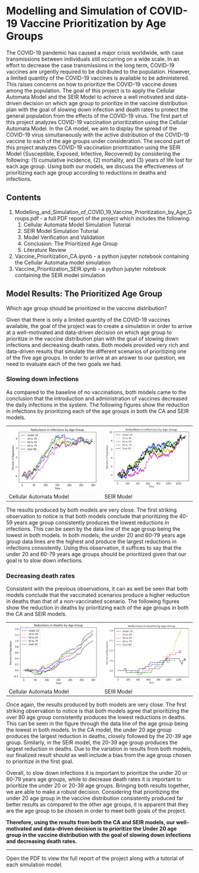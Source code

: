 # Modelling and Simulation of COVID-19 Vaccine Prioritization by Age Groups

The COVID-19 pandemic has caused a major crisis worldwide, with case transmissions between individuals still occurring on a wide scale. 
In an effort to decrease the case transmissions in the long term, COVID-19 vaccines are urgently required to be distributed to the population. 
However, a limited quantity of the COVID-19 vaccines is available to be administered. 
This raises concerns on how to prioritize the COVID-19 vaccine doses among the population. 
The goal of this project is to apply the Cellular Automata Model and the SEIR Model to achieve a well motivated and data-driven decision on which age group to prioritize in the vaccine distribution plan with the goal of slowing down infection and death rates to protect the general population from the effects of the COVID-19 virus. 
The first part of this project analyzes COVID-19 vaccination prioritization using the Cellular Automata Model. In the CA model, we aim to display the spread of the COVID-19 virus simultaneously with the active distribution of the COVID-19 vaccine to each of the age groups under consideration. The second part of this project analyzes COVID-19 vaccination prioritization using the SEIR Model {Susceptible, Exposed, Infective, Recovered} by considering the following: (1) cumulative incidence, (2) mortality, and (3) years of life lost for each age group. Using both our models, we discuss the effectiveness of prioritizing each age group according to reductions in deaths and infections.

## Contents

1. Modelling_and_Simulation_of_COVID_19_Vaccine_Prioritization_by_Age_Groups.pdf - a full PDF report of the project which includes the following:
    1. Cellular Automata Model Simulation Tutorial
    2. SEIR Model Simulation Tutorial
    3. Model Verification and Validation
    4. Conclusion: The Prioritized Age Group
    5. Literature Review
2. Vaccine_Prioritization_CA.ipynb - a python jupyter notebook containing the Cellular Automata model simulation
3. Vaccine_Prioritization_SEIR.ipynb - a python jupyter notebook containing the SEIR model simulation

## Model Results: The Prioritized Age Group

Which age group should be prioritized in the vaccine distribution?

Given that there is only a limited quantity of the COVID-19 vaccines available, the goal of the project was to create a simulation in order to arrive at a well-motivated and data-driven decision on which age group to prioritize in the vaccine distribution plan with the goal of slowing down infections and decreasing death rates.
Both models provided very rich and data-driven results that simulate the different scenarios of prioritizing one of the five age groups. In order to arrive at an answer to our question, we need to evaluate each of the two goals we had.

### Slowing down infections
As compared to the baseline of no vaccinations, both models came to the conclusion that the introduction and administration of vaccines decreased the daily infections in the system. 
The following figures show the reduction in infections by prioritizing each of the age groups in both the CA and SEIR models.


<table>
  <tr>
    <td valign="top"><img src="src/CA_54_1.png" width="500"></td>
    <td valign="top"><img src="src/SEIR_42_1.png" width="500"></td>
  </tr>
  <tr>
    <td>Cellular Automata Model</td>
     <td>SEIR Model</td>
  </tr>
 </table>

The results produced by both models are very close. The first striking observation to notice is that both models conclude that prioritizing the 40-59 years age group consistently produces the lowest reductions in infections. 
This can be seen by the data line of the age group being the lowest in both models. 
In both models, the under 20 and 60-79 years age group data lines are the highest and produce the largest reductions in infections consistently. 
Using this observation, it suffices to say that the under 20 and 60-79 years age groups should be prioritized given that our goal is to slow down infections.

### Decreasing death rates
Consistent with the previous observations, it can as well be seen that both models conclude that the vaccinated scenarios produce a higher reduction in deaths than that of a non-vaccinated scenario. 
The following figures show the reduction in deaths by prioritizing each of the age groups in both the CA and SEIR models.

<table>
  <tr>
    <td valign="top"><img src="src/CA_54_0.png" width="500"></td>
    <td valign="top"><img src="src/SEIR_42_0.png" width="500"></td>
  </tr>
  <tr>
    <td>Cellular Automata Model</td>
     <td>SEIR Model</td>
  </tr>
 </table>

Once again, the results produced by both models are very close. The first striking observation to notice is that both models agree that prioritizing the over 80 age group consistently produces the lowest reductions in deaths. This can be seen in the figure through the data line of the age group being the lowest in both models. In the CA model, the under 20 age group produces the largest reduction in deaths, closely followed by the 20-39 age group. Similarly, in the SEIR model, the 20-39 age group produces the largest reduction in deaths. Due to the variation in results from both models, our finalized result should as well include a bias from the age group chosen to prioritize in the first goal.

Overall, to slow down infections it is important to prioritize the under 20 or 60-79 years age groups, while to decrease death rates it is important to prioritize the under 20 or 20-39 age groups. Bringing both results together, we are able to make a robust decision. Considering that prioritizing the under 20 age group in the vaccine distribution consistently produced far better results as compared to the other age groups, it is apparent that they are the age group to be chosen in order to meet both goals of the project. 

**Therefore, using the results from both the CA and SEIR models, our well-motivated and data-driven decision is to prioritize the Under 20 age group in the vaccine distribution with the goal of slowing down infections and decreasing death rates.**


---

Open the PDF to view the full report of the project along with a tutorial of each simulation model.
